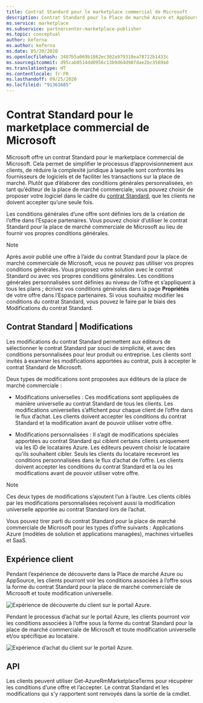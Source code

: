 ```yaml
---
title: Contrat Standard pour le marketplace commercial de Microsoft
description: Contrat Standard pour la Place de marché Azure et AppSource dans l’Espace partenaires
ms.service: marketplace
ms.subservice: partnercenter-marketplace-publisher
ms.topic: conceptual
author: keferna
ms.author: keferna
ms.date: 05/20/2020
ms.openlocfilehash: 3487b5a069b1862ec302a979318ea78722b1433c
ms.sourcegitcommit: d95cab0514dd0956c13b9d64d98fdae2bc3569a0
ms.translationtype: HT
ms.contentlocale: fr-FR
ms.lasthandoff: 09/25/2020
ms.locfileid: "91361685"
---
```

# <a name="standard-contract-for-microsoft-commercial-marketplace"></a>Contrat Standard pour le marketplace commercial de Microsoft

Microsoft offre un contrat Standard pour le marketplace commercial de Microsoft. Cela permet de simplifier le processus d’approvisionnement aux clients, de réduire la complexité juridique à laquelle sont confrontés les fournisseurs de logiciels et de faciliter les transactions sur la place de marché. Plutôt que d’élaborer des conditions générales personnalisées, en tant qu’éditeur de la place de marché commerciale, vous pouvez choisir de proposer votre logiciel dans le cadre du [contrat Standard](https://go.microsoft.com/fwlink/?linkid=2041178), que les clients ne doivent accepter qu’une seule fois.

Les conditions générales d’une offre sont définies lors de la création de l’offre dans l’Espace partenaires. Vous pouvez choisir d’utiliser le contrat Standard pour la place de marché commerciale de Microsoft au lieu de fournir vos propres conditions générales.

>[!Note]
>Après avoir publié une offre à l’aide du contrat Standard pour la place de marché commerciale de Microsoft, vous ne pouvez pas utiliser vos propres conditions générales. Vous proposez votre solution avec le contrat Standard *ou* avec vos propres conditions générales. Les conditions générales personnalisées sont définies au niveau de l’offre et s’appliquent à tous les plans ; écrivez vos conditions générales dans la page **Propriétés** de votre offre dans l’Espace partenaires. Si vous souhaitez modifier les conditions du contrat Standard, vous pouvez le faire par le biais des Modifications du contrat Standard.

## <a name="standard-contract-amendments"></a>Contrat Standard | Modifications

Les modifications du contrat Standard permettent aux éditeurs de sélectionner le contrat Standard par souci de simplicité, et avec des conditions personnalisées pour leur produit ou entreprise. Les clients sont invités à examiner les modifications apportées au contrat, puis à accepter le contrat Standard de Microsoft.

Deux types de modifications sont proposées aux éditeurs de la place de marché commerciale :

* Modifications universelles : Ces modifications sont appliquées de manière universelle au contrat Standard de tous les clients. Les modifications universelles s’affichent pour chaque client de l’offre dans le flux d’achat. Les clients doivent accepter les conditions du contrat Standard et la modification avant de pouvoir utiliser votre offre.

* Modifications personnalisées : Il s’agit de modifications spéciales apportées au contrat Standard qui ciblent certains clients uniquement via les ID de locataires Azure. Les éditeurs peuvent choisir le locataire qu'ils souhaitent cibler. Seuls les clients du locataire recevront les conditions personnalisées dans le flux d’achat de l’offre.  Les clients doivent accepter les conditions du contrat Standard et la ou les modifications avant de pouvoir utiliser votre offre.

>[!Note]
>Ces deux types de modifications s’ajoutent l’un à l’autre. Les clients ciblés par les modifications personnalisées reçoivent aussi la modification universelle apportée au contrat Standard lors de l’achat.

Vous pouvez tirer parti du contrat Standard pour la place de marché commerciale de Microsoft pour les types d’offre suivants :  Applications Azure (modèles de solution et applications managées), machines virtuelles et SaaS.

## <a name="customer-experience"></a>Expérience client

Pendant l’expérience de découverte dans la Place de marché Azure ou AppSource, les clients pourront voir les conditions associées à l’offre sous la forme du contrat Standard pour la place de marché commerciale de Microsoft et toute modification universelle.

![Expérience de découverte du client sur le portail Azure.](media/marketplace-publishers-guide/azure-discovery-process.png)

Pendant le processus d’achat sur le portail Azure, les clients pourront voir les conditions associées à l’offre sous la forme du contrat Standard pour la place de marché commerciale de Microsoft et toute modification universelle et/ou spécifique au locataire.

![Expérience d’achat du client sur le portail Azure.](media/marketplace-publishers-guide/azure-purchase-process.png)

## <a name="api"></a>API

Les clients peuvent utiliser Get-AzureRmMarketplaceTerms pour récupérer les conditions d’une offre et l’accepter. Le contrat Standard et les modifications qui s'y rapportent sont renvoyés dans la sortie de la cmdlet.
